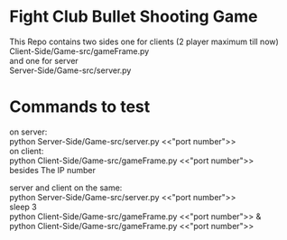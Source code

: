 # Fight Club Bullet Shooting Game
This Repo contains two sides one for clients (2 player maximum till now)<br />
Client-Side/Game-src/gameFrame.py <br />
and one for server <br />
Server-Side/Game-src/server.py <br />

# Commands to test
on server: <br />
python Server-Side/Game-src/server.py <<"port number">>  <br />
on client: <br />
python Client-Side/Game-src/gameFrame.py <<"port number">>  <br />
besides The IP number <br />

server and client on the same: <br />
python Server-Side/Game-src/server.py <<"port number">>  <br />
sleep 3 <br />
python Client-Side/Game-src/gameFrame.py <<"port number">> & <br />
python Client-Side/Game-src/gameFrame.py <<"port number">><br />
